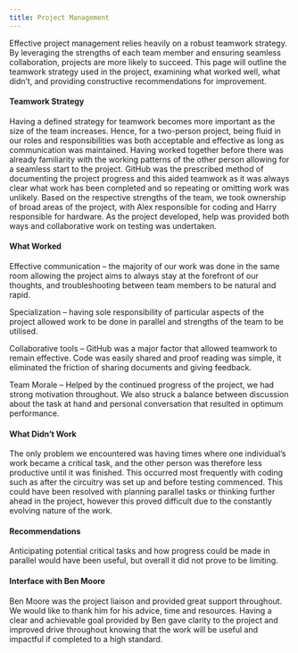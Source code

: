 ```yaml
---
title: Project Management
---
```


Effective project management relies heavily on a robust teamwork strategy. By leveraging the strengths of each team member and ensuring seamless collaboration, projects are more likely to succeed. This page will outline the teamwork strategy used in the project, examining what worked well, what didn’t, and providing constructive recommendations for improvement. 

#### **Teamwork Strategy**

Having a defined strategy for teamwork becomes more important as the size of the team increases. Hence, for a two-person project, being fluid in our roles and responsibilities was both acceptable and effective as long as communication was maintained. Having worked together before there was already familiarity with the working patterns of the other person allowing for a seamless start to the project. GitHub was the prescribed method of documenting the project progress and this aided teamwork as it was always clear what work has been completed and so repeating or omitting work was unlikely. Based on the respective strengths of the team, we took ownership of broad areas of the project, with Alex responsible for coding and Harry responsible for hardware. As the project developed, help was provided both ways and collaborative work on testing was undertaken. 

#### **What Worked**

Effective communication – the majority of our work was done in the same room allowing the project aims to always stay at the forefront of our thoughts, and troubleshooting between team members to be natural and rapid. 

Specialization – having sole responsibility of particular aspects of the project allowed work to be done in parallel and strengths of the team to be utilised. 

Collaborative tools – GitHub was a major factor that allowed teamwork to remain effective. Code was easily shared and proof reading was simple, it eliminated the friction of sharing documents and giving feedback.

Team Morale – Helped by the continued progress of the project, we had strong motivation throughout. We also struck a balance between discussion about the task at hand and personal conversation that resulted in optimum performance. 

#### **What Didn’t Work**

The only problem we encountered was having times where one individual’s work became a critical task, and the other person was therefore less productive until it was finished. This occurred most frequently with coding such as after the circuitry was set up and before testing commenced. This could have been resolved with planning parallel tasks or thinking further ahead in the project, however this proved difficult due to the constantly evolving nature of the work. 

#### **Recommendations**

Anticipating potential critical tasks and how progress could be made in parallel would have been useful, but overall it did not prove to be limiting. 

#### **Interface with Ben Moore**

Ben Moore was the project liaison and provided great support throughout. We would like to thank him for his advice, time and resources. Having a clear and achievable goal provided by Ben gave clarity to the project and improved drive throughout knowing that the work will be useful and impactful if completed to a high standard. 

